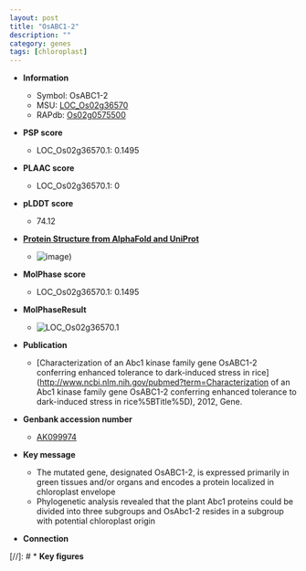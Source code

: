 ```yaml
---
layout: post
title: "OsABC1-2"
description: ""
category: genes
tags: [chloroplast]
---
```


* **Information**  
    + Symbol: OsABC1-2  
    + MSU: [LOC_Os02g36570](http://rice.plantbiology.msu.edu/cgi-bin/ORF_infopage.cgi?orf=LOC_Os02g36570)  
    + RAPdb: [Os02g0575500](http://rapdb.dna.affrc.go.jp/viewer/gbrowse_details/irgsp1?name=Os02g0575500)  

* **PSP score**  
    + LOC_Os02g36570.1: 0.1495 

* **PLAAC score**  
    + LOC_Os02g36570.1: 0 

* **pLDDT score**
    + 74.12

* **[Protein Structure from AlphaFold and UniProt](https://www.uniprot.org/uniprotkb/Q69S79/entry#structure)**
    + ![image](https://ricepsp.github.io/images/Q6/AF-Q69S79-F1.png))

* **MolPhase score**
    + LOC_Os02g36570.1: 0.1495

* **MolPhaseResult**
    + ![LOC_Os02g36570.1](https://ricepsp.github.io/pictures/LOC_Os02g/LOC_Os02g36570.1.png)

* **Publication**  
    + [Characterization of an Abc1 kinase family gene OsABC1-2 conferring enhanced tolerance to dark-induced stress in rice](http://www.ncbi.nlm.nih.gov/pubmed?term=Characterization of an Abc1 kinase family gene OsABC1-2 conferring enhanced tolerance to dark-induced stress in rice%5BTitle%5D), 2012, Gene.

* **Genbank accession number**  
    + [AK099974](http://www.ncbi.nlm.nih.gov/nuccore/AK099974)

* **Key message**  
    + The mutated gene, designated OsABC1-2, is expressed primarily in green tissues and/or organs and encodes a protein localized in chloroplast envelope
    + Phylogenetic analysis revealed that the plant Abc1 proteins could be divided into three subgroups and OsAbc1-2 resides in a subgroup with potential chloroplast origin

* **Connection**  

[//]: # * **Key figures**  


